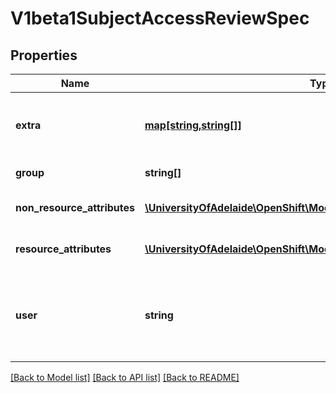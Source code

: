 # V1beta1SubjectAccessReviewSpec

## Properties
Name | Type | Description | Notes
------------ | ------------- | ------------- | -------------
**extra** | [**map[string,string[]]**](array.md) | Extra corresponds to the user.Info.GetExtra() method from the authenticator.  Since that is input to the authorizer it needs a reflection here. | [optional] 
**group** | **string[]** | Groups is the groups you&#39;re testing for. | [optional] 
**non_resource_attributes** | [**\UniversityOfAdelaide\OpenShift\Model\V1beta1NonResourceAttributes**](V1beta1NonResourceAttributes.md) | NonResourceAttributes describes information for a non-resource access request | [optional] 
**resource_attributes** | [**\UniversityOfAdelaide\OpenShift\Model\V1beta1ResourceAttributes**](V1beta1ResourceAttributes.md) | ResourceAuthorizationAttributes describes information for a resource access request | [optional] 
**user** | **string** | User is the user you&#39;re testing for. If you specify \&quot;User\&quot; but not \&quot;Group\&quot;, then is it interpreted as \&quot;What if User were not a member of any groups | [optional] 

[[Back to Model list]](../README.md#documentation-for-models) [[Back to API list]](../README.md#documentation-for-api-endpoints) [[Back to README]](../README.md)


